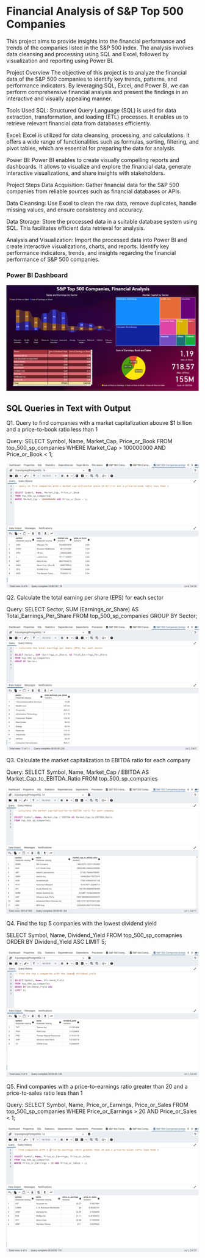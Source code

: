 # Financial Analysis of S&P Top 500 Companies

This project aims to provide insights into the financial performance and trends of the companies listed in the S&P 500 index. The analysis involves data cleansing and processing using SQL and Excel, followed by visualization and reporting using Power BI.

Project Overview
The objective of this project is to analyze the financial data of the S&P 500 companies to identify key trends, patterns, and performance indicators. By leveraging SQL, Excel, and Power BI, we can perform comprehensive financial analysis and present the findings in an interactive and visually appealing manner.

Tools Used
SQL: Structured Query Language (SQL) is used for data extraction, transformation, and loading (ETL) processes. It enables us to retrieve relevant financial data from databases efficiently.

Excel: Excel is utilized for data cleansing, processing, and calculations. It offers a wide range of functionalities such as formulas, sorting, filtering, and pivot tables, which are essential for preparing the data for analysis.

Power BI: Power BI enables to create visually compelling reports and dashboards. It allows to visualize and explore the financial data, generate interactive visualizations, and share insights with stakeholders.

Project Steps
Data Acquisition: Gather financial data for the S&P 500 companies from reliable sources such as financial databases or APIs.

Data Cleansing: Use Excel to clean the raw data, remove duplicates, handle missing values, and ensure consistency and accuracy.

Data Storage: Store the processed data in a suitable database system using SQL. This facilitates efficient data retrieval for analysis.

Analysis and Visualization: Import the processed data into Power BI and create interactive visualizations, charts, and reports. Identify key performance indicators, trends, and insights regarding the financial performance of S&P 500 companies.

### Power BI Dashboard
![(T-500 Companies Power BI Dashboard.png)](https://github.com/AbhinavG5/SandP-Top-500-Companies/blob/main/T-500%20Companies%20Power%20BI%20Dashboard.png)

## SQL Queries in Text with Output
Q1. Query to find companies with a market capitalization abouve $1 billion and a price-to-book ratio less than 1

Query: 
SELECT Symbol, Name, Market_Cap, Price_or_Book
FROM top_500_sp_companies
WHERE Market_Cap > 100000000 AND Price_or_Book < 1;

![(S&P 500 Companies - Q1.png)](https://github.com/AbhinavG5/SandP-Top-500-Companies/blob/main/S%26P%20500%20Companies%20-%20Q1.png)

Q2. Calculate the total earning per share (EPS) for each sector

Query:
SELECT Sector, SUM (Earnings_or_Share) AS Total_Earnings_Per_Share
FROM top_500_sp_companies
GROUP BY Sector;

![(S&P 500 Companies - Q2.png)](https://github.com/AbhinavG5/SandP-Top-500-Companies/blob/main/S%26P%20500%20Companies%20-%20Q2.png)

Q3. Calculate the market capitalization to EBITDA ratio for each company

Query:
SELECT Symbol, Name, Market_Cap / EBITDA AS Market_Cap_to_EBITDA_Ratio
FROM top_500_sp_companies

![(S&P 500 Companies - Q3.png)](https://github.com/AbhinavG5/SandP-Top-500-Companies/blob/main/S%26P%20500%20Companies%20-%20Q3.png)

Q4. Find the top 5 companies with the lowest dividend yield

SELECT Symbol, Name, Dividend_Yield
FROM top_500_sp_comapnies
ORDER BY Dividend_Yield ASC
LIMIT 5;

![(S&P 500 Companies - Q4.png)](https://github.com/AbhinavG5/SandP-Top-500-Companies/blob/main/S%26P%20500%20Companies%20-%20Q4.png)

Q5. Find companies with a price-to-earnings ratio greater than 20 and a price-to-sales ratio less than 1

Query:
SELECT Symbol, Name, Price_or_Earnings, Price_or_Sales
FROM top_500_sp_companies
WHERE Price_or_Earnings > 20 AND Price_or_Sales < 1;

![(S&P 500 Companies - Q5.png)](https://github.com/AbhinavG5/SandP-Top-500-Companies/blob/main/S%26P%20500%20Companies%20-%20Q5.png)
